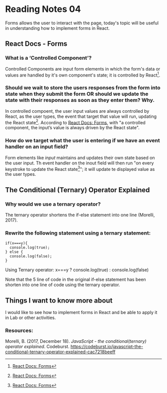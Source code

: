 # Reading Notes 04

Forms allows the user to interact with the page, today's topic will be useful in understanding how to implement forms in React.

## React Docs - Forms

### What is a ‘Controlled Component’?

Controlled Components are input form elements in which the form's data or values are handled by it's own component's state; it is controlled by React[^1].

### Should we wait to store the users responses from the form into state when they submit the form OR should we update the state with their responses as soon as they enter them? Why.

In controlled compoent, the user input values are always controlled by React, as the user types, the event that target that value will run, updating the React state[^1]. According to [React Docs: Forms](https://reactjs.org/docs/forms.html), with "a controlled component, the input’s value is always driven by the React state".


### How do we target what the user is entering if we have an event handler on an input field?

Form elements like *input* maintains and updates their own state based on the user input. Th event handler on the inout field will then run "on every keystroke to update the React state[^1]"; it will update te displayed value as the user types.

## The Conditional (Ternary) Operator Explained

### Why would we use a ternary operator?

The ternary operator shortens the if-else statement into one line (Morelli, 2017).

### Rewrite the following statement using a ternary statement:

```
if(x===y){
  console.log(true);
} else {
  console.log(false);
}
```

Using Ternary operator:
x===y ? console.log(true) : console.log(false)

Note that the 5 line of code in the original if-else statement has been shorten into one line of code using the ternary operator.

## Things I want to know more about
I would like to see how to implement forms in React and be able to apply it in Lab or other activities.

### Resources:
Morelli, B. (2017, December 18). *JavaScript - the conditional(ternary) operator explained*. Codeburst. https://codeburst.io/javascript-the-conditional-ternary-operator-explained-cac7218beeff


[^1]: [React Docs: Forms](https://reactjs.org/docs/forms.html)



